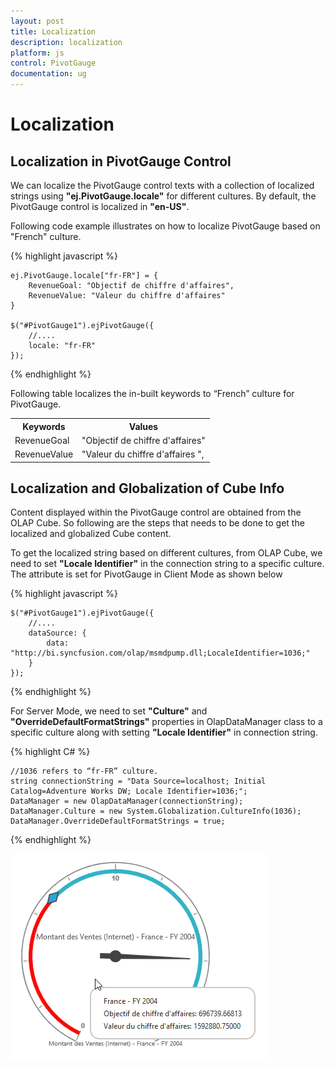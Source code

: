 ```yaml
---
layout: post
title: Localization
description: localization
platform: js
control: PivotGauge
documentation: ug
---
```


# Localization

## Localization in PivotGauge Control

 We can localize the PivotGauge control texts with a collection of localized strings using **"ej.PivotGauge.locale"** for different cultures. By default, the PivotGauge control is localized in **"en-US"**.

Following code example illustrates on how to localize PivotGauge based on "French" culture.

{% highlight javascript %}

    ej.PivotGauge.locale["fr-FR"] = {
        RevenueGoal: "Objectif de chiffre d'affaires",
        RevenueValue: "Valeur du chiffre d'affaires"
    }

    $("#PivotGauge1").ejPivotGauge({
        //....
        locale: "fr-FR"
    });

{% endhighlight %}

Following table localizes the in-built keywords to “French” culture for PivotGauge.

<table>
<tr>
<th>
Keywords</th><th>
Values</th></tr>
<tr>
<td>
RevenueGoal</td><td>
"Objectif de chiffre d'affaires"</td></tr>
<tr>
<td>
RevenueValue</td><td>
"Valeur du chiffre d'affaires ",</td></tr>
</table>

## Localization and Globalization of Cube Info

Content displayed within the PivotGauge control are obtained from the OLAP Cube. So following are the steps that needs to be done to get the localized and globalized Cube content.

To get the localized string based on different cultures, from OLAP Cube, we need to set **"Locale Identifier"** in the connection string to a specific culture. The attribute is set for PivotGauge in Client Mode as shown below

{% highlight javascript %}

    $("#PivotGauge1").ejPivotGauge({
        //....
        dataSource: {
            data: "http://bi.syncfusion.com/olap/msmdpump.dll;LocaleIdentifier=1036;"
        }
    });

{% endhighlight %}

For Server Mode, we need to set **"Culture"** and **"OverrideDefaultFormatStrings"** properties in OlapDataManager class to a specific culture along with setting **"Locale Identifier"** in connection string. 

{% highlight C# %}

    //1036 refers to “fr-FR” culture.
    string connectionString = "Data Source=localhost; Initial Catalog=Adventure Works DW; Locale Identifier=1036;";
    DataManager = new OlapDataManager(connectionString);
    DataManager.Culture = new System.Globalization.CultureInfo(1036);
    DataManager.OverrideDefaultFormatStrings = true;

{% endhighlight %}

![](Localization/Localization.png) 
